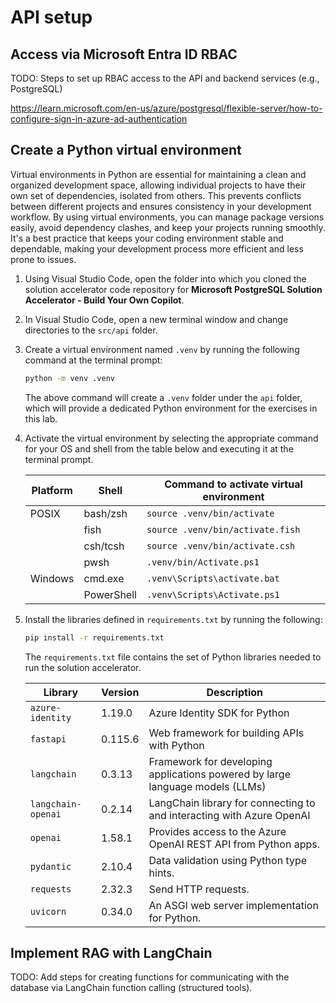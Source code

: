 # API setup

## Access via Microsoft Entra ID RBAC

TODO: Steps to set up RBAC access to the API and backend services (e.g., PostgreSQL)

https://learn.microsoft.com/en-us/azure/postgresql/flexible-server/how-to-configure-sign-in-azure-ad-authentication

## Create a Python virtual environment

Virtual environments in Python are essential for maintaining a clean and organized development space, allowing individual projects to have their own set of dependencies, isolated from others. This prevents conflicts between different projects and ensures consistency in your development workflow. By using virtual environments, you can manage package versions easily, avoid dependency clashes, and keep your projects running smoothly. It's a best practice that keeps your coding environment stable and dependable, making your development process more efficient and less prone to issues.

1. Using Visual Studio Code, open the folder into which you cloned the solution accelerator code repository for **Microsoft PostgreSQL Solution Accelerator - Build Your Own Copilot**.

2. In Visual Studio Code, open a new terminal window and change directories to the `src/api` folder.

3. Create a virtual environment named `.venv` by running the following command at the terminal prompt:

    ```bash
    python -m venv .venv 
    ```

    The above command will create a `.venv` folder under the `api` folder, which will provide a dedicated Python environment for the exercises in this lab.

4. Activate the virtual environment by selecting the appropriate command for your OS and shell from the table below and executing it at the terminal prompt.

    | Platform | Shell | Command to activate virtual environment |
    | -------- | ----- | --------------------------------------- |
    | POSIX | bash/zsh | `source .venv/bin/activate` |
    | | fish | `source .venv/bin/activate.fish` |
    | | csh/tcsh | `source .venv/bin/activate.csh` |
    | | pwsh | `.venv/bin/Activate.ps1` |
    | Windows | cmd.exe | `.venv\Scripts\activate.bat` |
    | | PowerShell | `.venv\Scripts\Activate.ps1` |

5. Install the libraries defined in `requirements.txt` by running the following:

    ```bash
    pip install -r requirements.txt
    ```

    The `requirements.txt` file contains the set of Python libraries needed to run the solution accelerator.

    | Library | Version | Description |
    | ------- | ------- | ----------- |
    | `azure-identity` | 1.19.0 | Azure Identity SDK for Python |
    | `fastapi` | 0.115.6 | Web framework for building APIs with Python |
    | `langchain` | 0.3.13 | Framework for developing applications powered by large language models (LLMs) |
    | `langchain-openai` | 0.2.14 | LangChain library for connecting to and interacting with Azure OpenAI |
    | `openai` | 1.58.1 | Provides access to the Azure OpenAI REST API from Python apps. |
    | `pydantic` | 2.10.4 | Data validation using Python type hints. |
    | `requests` | 2.32.3 | Send HTTP requests. |
    | `uvicorn` | 0.34.0 | An ASGI web server implementation for Python. |

## Implement RAG with LangChain

TODO: Add steps for creating functions for communicating with the database via LangChain function calling (structured tools).

